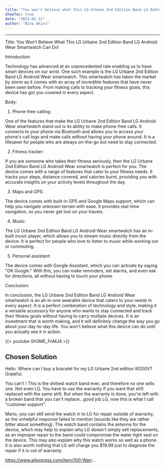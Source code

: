 ```yaml
---
title: "You won't believe what this LG Urbane 2nd Edition Band LG Android Wear smartwatch can do!"
ShowToc: true 
date: "2023-02-12"
author: "Nina Akins"
---
```

*****
Title: You Won't Believe What This LG Urbane 2nd Edition Band LG Android Wear Smartwatch Can Do!

Introduction:

Technology has advanced at an unprecedented rate enabling us to have smart devices on our wrist. One such example is the LG Urbane 2nd Edition Band LG Android Wear smartwatch. This smartwatch has taken the market by storm as it comes with an array of incredible features that have never been seen before. From making calls to tracking your fitness goals, this device has got you covered in every aspect.

Body:

1. Phone-free calling:

One of the features that make the LG Urbane 2nd Edition Band LG Android Wear smartwatch stand out is its ability to make phone-free calls. It connects to your phone via Bluetooth and allows you to access your phone's call logs and make calls without having your phone around. It is a lifesaver for people who are always on-the-go but need to stay connected.

2. Fitness tracker:

If you are someone who takes their fitness seriously, then the LG Urbane 2nd Edition Band LG Android Wear smartwatch is perfect for you. The device comes with a range of features that cater to your fitness needs. It tracks your steps, distance covered, and calories burnt, providing you with accurate insights on your activity levels throughout the day.

3. Maps and GPS:

The device comes with built-in GPS and Google Maps support, which can help you navigate unknown terrain with ease. It provides real-time navigation, so you never get lost on your travels.

4. Music:

The LG Urbane 2nd Edition Band LG Android Wear smartwatch has an in-built music player, which allows you to stream music directly from the device. It is perfect for people who love to listen to music while working out or commuting.

5. Personal assistant:

The device comes with Google Assistant, which you can activate by saying "OK Google." With this, you can make reminders, set alarms, and even ask for directions, all without having to touch your phone.

Conclusion:

In conclusion, the LG Urbane 2nd Edition Band LG Android Wear smartwatch is an all-in-one wearable device that caters to your needs in every aspect. It is a perfect combination of technology and style, making it a versatile accessory for anyone who wants to stay connected and track their fitness goals without having to carry multiple devices. It is an investment that is worth making, and it will definitely change the way you go about your day-to-day life. You won't believe what this device can do until you actually see it in action.

{{< youtube 0H3ME_FnMJ4 >}} 



## Chosen Solution
 Hello.
Where can I buy a bracelet for my LG Urbane 2nd edition W200V?
Grateful.

 You can't ! This is the shitiest watch band ever, and therefore no one sells one. Not even LG. You have to use the warranty if you want that sh1t replaced with the same sh1t. But when the warranty is done, you're left with a broken band that you can't replace...good job LG, now this is what I call "customer support".

 Mario, you can still send the watch in to LG for repair outside of warranty, as the unhelpful response failed to mention (sounds like they are rather bitter about something).  The watch band contains the antenna for the device, which may help to explain why LG doesn't simply sell replacements, as an improper repair to the band could compromise the water tight seal on the device. This may also explain why this watch works so well as a phone.  It is also worth nothing that LG will charge you $19.99 just to diagnose the repair if it is out of warranty.

 https://www.aliexpress.com/item/100-Warr...




